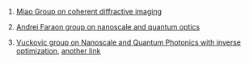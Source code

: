 

 1. [Miao Group on coherent diffractive imaging](http://www.physics.ucla.edu/research/imaging/index.html) 


2. [Andrei Faraon group on nanoscale and quantum optics](http://photonics.caltech.edu/people.html)

3. [Vuckovic group on Nanoscale and Quantum Photonics with inverse optimization](https://nqp.stanford.edu/), [another link](https://web.stanford.edu/~jela/)
